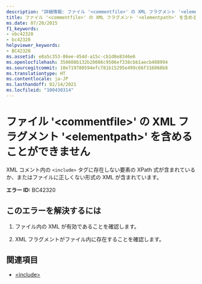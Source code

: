 ```yaml
---
description: "詳細情報: ファイル '<commentfile>' の XML フラグメント '<elementpath>' を含めることができません"
title: ファイル '<commentfile>' の XML フラグメント '<elementpath>' を含めることができません
ms.date: 07/20/2015
f1_keywords:
- vbc42320
- bc42320
helpviewer_keywords:
- BC42320
ms.assetid: e8a5c353-86ee-454d-a15c-cb1d8e8346e6
ms.openlocfilehash: 350608b132b20086c9506ef338cbb1aecb408994
ms.sourcegitcommit: 10e719780594efc781b15295e499c66f316068b8
ms.translationtype: HT
ms.contentlocale: ja-JP
ms.lasthandoff: 02/14/2021
ms.locfileid: "100430314"
---
```

# <a name="unable-to-include-xml-fragment-elementpath-of-file-commentfile"></a>ファイル '\<commentfile>' の XML フラグメント '\<elementpath>' を含めることができません

XML コメント内の `<include>` タグに存在しない要素の XPath 式が含まれているか、またはファイルに正しくない形式の XML が含まれています。  
  
 **エラー ID:** BC42320  
  
## <a name="to-correct-this-error"></a>このエラーを解決するには  
  
1. ファイル内の XML が有効であることを確認します。  
  
2. XML フラグメントがファイル内に存在することを確認します。  
  
## <a name="see-also"></a>関連項目

- [\<include>](../language-reference/xmldoc/include.md)
